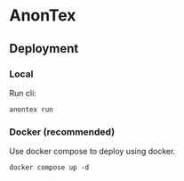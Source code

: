 # AnonTex

## Deployment
### Local

Run cli:
```
anontex run
```


### Docker (recommended)
Use docker compose to deploy using docker.

```
docker compose up -d
```
